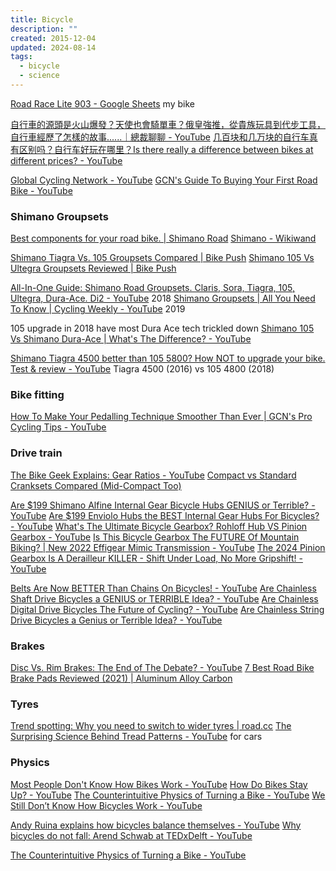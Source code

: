```yaml
---
title: Bicycle
description: ""
created: 2015-12-04
updated: 2024-08-14
tags:
  - bicycle
  - science
---
```


[Road Race Lite 903 - Google Sheets](https://docs.google.com/spreadsheets/d/1gxiZY7Kx5Z5_GYwm5XdesZRf8TvivPJwU0VvvWTSx7Y/edit) my bike

[自行車的源頭是火山爆發？天使也會騎單車？俄皇強推，從貴族玩具到代步工具，自行車經歷了怎樣的故事......｜總裁聊聊 - YouTube](https://www.youtube.com/watch?v=pLTheQHj_hY)
[几百块和几万块的自行车真有区别吗？自行车好玩在哪里？Is there really a difference between bikes at different prices? - YouTube](https://www.youtube.com/watch?v=pF-B9H85MFg)

[Global Cycling Network - YouTube](https://www.youtube.com/channel/UCuTaETsuCOkJ0H_GAztWt0Q)
[GCN's Guide To Buying Your First Road Bike - YouTube](https://www.youtube.com/watch?v=_T7NTe3uBN4)

### Shimano Groupsets

[Best components for your road bike. | Shimano Road](https://road.shimano.com/)
[Shimano - Wikiwand](https://omni.wikiwand.com/en/Shimano)

[Shimano Tiagra Vs. 105 Groupsets Compared | Bike Push](https://bikepush.com/shimano-105-vs-tiagra-groupsets/)
[Shimano 105 Vs Ultegra Groupsets Reviewed | Bike Push](https://bikepush.com/shimano-105-vs-ultegra-groupsets/)

[All-In-One Guide: Shimano Road Groupsets. Claris, Sora, Tiagra, 105, Ultegra, Dura-Ace. Di2 - YouTube](https://www.youtube.com/watch?v=bu2hLK9d0IU) 2018
[Shimano Groupsets | All You Need To Know | Cycling Weekly - YouTube](https://www.youtube.com/watch?v=dArMiKU24n0) 2019

105 upgrade in 2018 have most Dura Ace tech trickled down
[Shimano 105 Vs Shimano Dura-Ace | What's The Difference? - YouTube](https://www.youtube.com/watch?v=6si2XSCbdGQ)

[Shimano Tiagra 4500 better than 105 5800? How NOT to upgrade your bike. Test & review - YouTube](https://www.youtube.com/watch?v=zaJDkVJ1K8E) Tiagra 4500 (2016) vs 105 4800 (2018)

### Bike fitting

[How To Make Your Pedalling Technique Smoother Than Ever | GCN's Pro Cycling Tips - YouTube](https://www.youtube.com/watch?v=PAHRvcOCSU4)

### Drive train

[The Bike Geek Explains: Gear Ratios - YouTube](https://www.youtube.com/watch?v=kkWC_BSb7u8)
[Compact vs Standard Cranksets Compared (Mid-Compact Too)](https://bikepush.com/compact-vs-standard-crank/)

[Are $199 Shimano Alfine Internal Gear Bicycle Hubs GENIUS or Terrible? - YouTube](https://www.youtube.com/watch?v=qf9tFJFXV5o)
[Are $199 Enviolo Hubs the BEST Internal Gear Hubs For Bicycles? - YouTube](https://www.youtube.com/watch?v=3jZkTlDfK8E)
[What's The Ultimate Bicycle Gearbox? Rohloff Hub VS Pinion Gearbox - YouTube](https://www.youtube.com/watch?v=W_hx4V9mYuw)
[Is This Bicycle Gearbox The FUTURE Of Mountain Biking? | New 2022 Effigear Mimic Transmission - YouTube](https://www.youtube.com/watch?v=F08bDBK7U7A)
[The 2024 Pinion Gearbox Is A Derailleur KILLER - Shift Under Load, No More Gripshift! - YouTube](https://www.youtube.com/watch?v=IoWpFLfAZq4)

[Belts Are Now BETTER Than Chains On Bicycles! - YouTube](https://www.youtube.com/watch?v=PhXTl7gApVA)
[Are Chainless Shaft Drive Bicycles a GENIUS or TERRIBLE Idea? - YouTube](https://www.youtube.com/watch?v=eimLIkJaNFM)
[Are Chainless Digital Drive Bicycles The Future of Cycling? - YouTube](https://www.youtube.com/watch?v=r-Zyp6jX0HM)
[Are Chainless String Drive Bicycles a Genius or Terrible Idea? - YouTube](https://www.youtube.com/watch?v=doKhd8kE0Ow)

### Brakes

[Disc Vs. Rim Brakes: The End of The Debate? - YouTube](https://www.youtube.com/watch?v=EFKxJ5L187M)
[7 Best Road Bike Brake Pads Reviewed (2021) | Aluminum Alloy Carbon](https://bikepush.com/best-road-bike-brake-pads/)

### Tyres

[Trend spotting: Why you need to switch to wider tyres | road.cc](https://road.cc/content/feature/trend-spotting-why-you-need-switch-wider-tyres-182519)
[The Surprising Science Behind Tread Patterns - YouTube](https://www.youtube.com/watch?v=00-30GQl0TM) for cars

### Physics

[Most People Don't Know How Bikes Work - YouTube](https://www.youtube.com/watch?v=9cNmUNHSBac)
[How Do Bikes Stay Up? - YouTube](https://www.youtube.com/watch?v=oZAc5t2lkvo)
[The Counterintuitive Physics of Turning a Bike - YouTube](https://www.youtube.com/watch?v=llRkf1fnNDM)
[We Still Don’t Know How Bicycles Work - YouTube](https://www.youtube.com/watch?v=YWsK6rmsKSI)

[Andy Ruina explains how bicycles balance themselves - YouTube](https://www.youtube.com/watch?v=NcZCzr9ExKk)
[Why bicycles do not fall: Arend Schwab at TEDxDelft - YouTube](https://www.youtube.com/watch?v=2Y4mbT3ozcA)

[The Counterintuitive Physics of Turning a Bike - YouTube](https://www.youtube.com/watch?v=llRkf1fnNDM)

